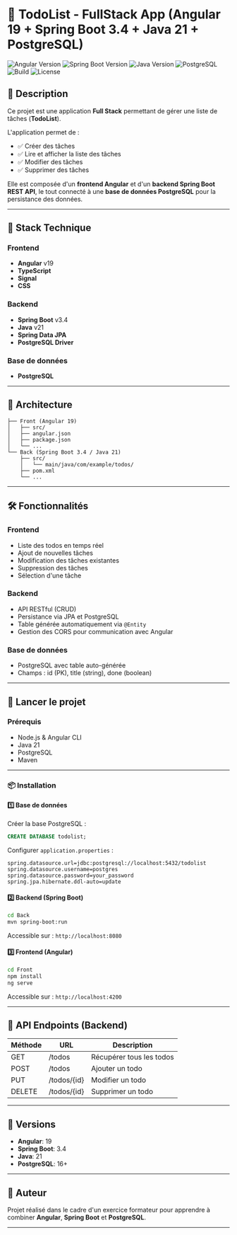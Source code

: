 # 📝 TodoList - FullStack App (Angular 19 + Spring Boot 3.4 + Java 21 + PostgreSQL)

![Angular Version](https://img.shields.io/badge/Angular-19-red)
![Spring Boot Version](https://img.shields.io/badge/SpringBoot-3.4-blue)
![Java Version](https://img.shields.io/badge/Java-21-orange)
![PostgreSQL](https://img.shields.io/badge/PostgreSQL-✔️-blue)
![Build](https://img.shields.io/badge/Build-Passing-brightgreen)
![License](https://img.shields.io/badge/License-MIT-yellow)

## 📌 Description

Ce projet est une application **Full Stack** permettant de gérer une liste de tâches (**TodoList**).

L'application permet de :

- ✅ Créer des tâches
- ✅ Lire et afficher la liste des tâches
- ✅ Modifier des tâches
- ✅ Supprimer des tâches

Elle est composée d'un **frontend Angular** et d'un **backend Spring Boot REST API**, le tout connecté à une **base de données PostgreSQL** pour la persistance des données.

---

## 🧩 Stack Technique

### Frontend

- **Angular** v19
- **TypeScript**
- **Signal**
- **CSS**

### Backend

- **Spring Boot** v3.4
- **Java** v21
- **Spring Data JPA**
- **PostgreSQL Driver**

### Base de données

- **PostgreSQL**

---

## 📂 Architecture

```
├── Front (Angular 19)
│   ├── src/
│   ├── angular.json
│   ├── package.json
│   └── ...
└── Back (Spring Boot 3.4 / Java 21)
    ├── src/
    │   └── main/java/com/example/todos/
    ├── pom.xml
    └── ...
```

---

## 🛠 Fonctionnalités

### Frontend

- Liste des todos en temps réel
- Ajout de nouvelles tâches
- Modification des tâches existantes
- Suppression des tâches
- Sélection d'une tâche 

### Backend

- API RESTful (CRUD)
- Persistance via JPA et PostgreSQL
- Table générée automatiquement via `@Entity`
- Gestion des CORS pour communication avec Angular

### Base de données

- PostgreSQL avec table auto-générée
- Champs : id (PK), title (string), done (boolean)

---

## 🚀 Lancer le projet

### Prérequis

- Node.js & Angular CLI
- Java 21
- PostgreSQL
- Maven

---

### 📦 Installation

#### 1️⃣ Base de données

Créer la base PostgreSQL :

```sql
CREATE DATABASE todolist;
```

Configurer `application.properties` :

```properties
spring.datasource.url=jdbc:postgresql://localhost:5432/todolist
spring.datasource.username=postgres
spring.datasource.password=your_password
spring.jpa.hibernate.ddl-auto=update
```

#### 2️⃣ Backend (Spring Boot)

```bash
cd Back
mvn spring-boot:run
```

Accessible sur : `http://localhost:8080`

#### 3️⃣ Frontend (Angular)

```bash
cd Front
npm install
ng serve
```

Accessible sur : `http://localhost:4200`

---

## 📡 API Endpoints (Backend)

| Méthode | URL | Description |
|---------|-----|-------------|
| GET | /todos | Récupérer tous les todos |
| POST | /todos | Ajouter un todo |
| PUT | /todos/{id} | Modifier un todo |
| DELETE | /todos/{id} | Supprimer un todo |

---

## 📎 Versions

- **Angular**: 19
- **Spring Boot**: 3.4
- **Java**: 21
- **PostgreSQL**: 16+

---

## 📎 Auteur

Projet réalisé dans le cadre d'un exercice formateur pour apprendre à combiner **Angular**, **Spring Boot** et **PostgreSQL**.

---

